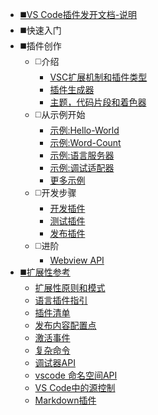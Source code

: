 * [◼️VS Code插件发开文档-说明](/)
* ◼️快速入门
* ◼️插件创作
    * ◻️介绍
        * [VSC扩展机制和插件类型](extension-authoring/)
        * [插件生成器](extension-authoring/extension-generator)
        * [主题，代码片段和着色器](extension-authoring/themes-snippets-colorizers)
    * ◻️从示例开始
        * [示例:Hello-World](extension-authoring/example-hello-world)
        * [示例:Word-Count](extension-authoring/example-word-count)
        * [示例:语言服务器](extension-authoring/example-language-server)
        * [示例:调试适配器](extension-authoring/example-debug-adapter)
        * [更多示例](extension-authoring/samples)
    * ◻️开发步骤
        * [开发插件](extension-authoring/developing-extensions)
        * [测试插件](extension-authoring/testing-extensions)
        * [发布插件](extension-authoring/publish-extension)
    * ◻️进阶
        * [Webview API](extension-authoring/webview-api)
* [◼️扩展性参考](extensibility-reference/)
    * [扩展性原则和模式](extensibility-reference/principles-patterns)
    * [语言插件指引](extensibility-reference/language-extension-guidelines)
    * [插件清单](extensibility-reference/extension-manifest)
    * [发布内容配置点](extensibility-reference/contribution-points)
    * [激活事件](extensibility-reference/activation-events)
    * [复杂命令](extensibility-reference/vscode-api-commands)
    * [调试器API](extensibility-reference/api-debugging)
    * [vscode 命名空间API](extensibility-reference/vscode-api)
    * [VS Code中的源控制](extensibility-reference/api-scm)
    * [Markdown插件](extensibility-reference/api-markdown)